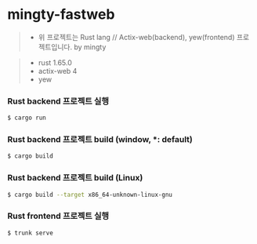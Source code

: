 # mingty-fastweb

> - 위 프로젝트는 Rust lang // Actix-web(backend), yew(frontend) 프로젝트입니다. by mingty

> - rust 1.65.0
> - actix-web 4
> - yew

### Rust backend 프로젝트 실행
``` sh
$ cargo run
```

### Rust backend 프로젝트 build (window, *: default)
```sh
$ cargo build
```

### Rust backend 프로젝트 build (Linux)
```sh
$ cargo build --target x86_64-unknown-linux-gnu
```

### Rust frontend 프로젝트 실행
```sh
$ trunk serve
```